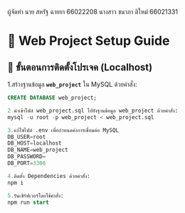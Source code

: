 ผู้จัดทำ
นาย สหรัฐ ฉายยา 66022208
นางสาว ชนาภา ติใหม่ 66021331 


# 🚀 Web Project Setup Guide
## 📌 ขั้นตอนการติดตั้งโปรเจค (Localhost)
1.สร้างฐานข้อมูล **`web_project`** ใน MySQL ด้วยคำสั่ง:
```sql
CREATE DATABASE web_project;

2.นำเข้าไฟล์ web_project.sql ไปยังฐานข้อมูล web_project ด้วยคำสั่ง:
mysql -u root -p web_project < web_project.sql

3.แก้ไขไฟล์ .env เพื่อกำหนดค่าการเชื่อมต่อ MySQL
DB_USER=root
DB_HOST=localhost
DB_NAME=web_project
DB_PASSWORD=
DB_PORT=3306

4.ติดตั้ง Dependencies ด้วยคำสั่ง:
npm i

5.รันเซิร์ฟเวอร์โดยใช้คำสั่ง:
npm run start




